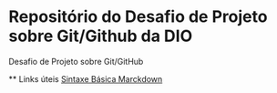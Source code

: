 # Repositório do Desafio de Projeto sobre Git/Github da DIO
Desafio de Projeto sobre Git/GitHub

** Links úteis
[Sintaxe Básica Marckdown](markdownguide.org/basic-syntax)
